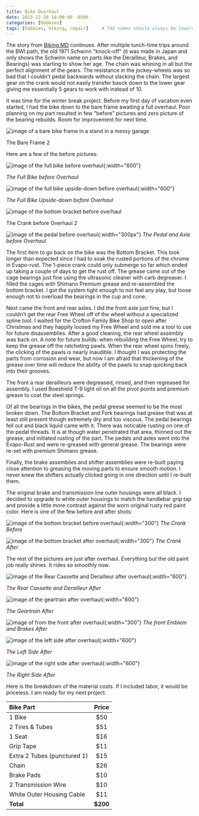 ```yaml
---
title: Bike Overhaul
date: 2023-12-28 18:00:00 -0500
categories: [Hobbies]
tags: [hobbies, biking, repair]     # TAG names should always be lowercase
---
```


The story from <a href="https://www.seriouslymatt.com/biking/2023/11/05/bikingmd.html">Biking MD</a> continues. After multiple lunch-time trips around the BWI path, the old 1971 Schwinn "knock-off" (it was made in Japan and only shows the Schwinn name on parts like the Derailleur, Brakes, and Bearings) was starting to show her age. The chain was whining in all but the perfect alignment of the gears. The resistance in the jockey-wheels was so bad that I couldn't pedal backwards without slacking the chain. The largest gear on the crank would not easily transfer basck down to the lower gear giving me essentially 5 gears to work with instead of 10. 

It was time for the winter break project. Before my first day of vacation even started, I had the bike down to the bare frame awaiting a full overhaul. Poor planning on my part resulted in few "before" pictures and zero picture of the bearing rebuilds. Room for improvement for next time.

<div class="center-div-lg">
  <img class="borderimg" src="/assets/img/20231228_frame.jpg" alt="image of a bare bike frame in a stand in a messy garage">
  <p class="caption">The Bare Frame 2</p>
</div>

Here are a few of the before pictures:

![image of the full bike before overhaul](/assets/img/20231228_before.jpg){:width="600"}

*The Full Bike before Overhaul*

![image of the full bike upside-down before overhaul](/assets/img/20231228_before2.jpg){:width="600"}

*The Full Bike Upside-down before Overhaul*

<div class="center-div-sm">
  <img class="borderimg" src="/assets/img/20231228_crankbefore.jpg" alt="image of the bottom bracket before overhaul">
    <p class="caption">The Crank before Overhaul 2</p>
</div>

![image of the pedal before overhaul](/assets/img/20231228_pedalbefore.jpg){:width="300px"}
*The Pedal and Axle before Overhaul*

The first item to go back on the bike was the Bottom Bracket. This took longer than expected since I had to soak the rusted portions of the chrome in Evapo-rust. The 1-piece crank could only submerge so far which ended up taking a couple of days to get the rust off. The grease came out of the cage bearings just fine using the ultrasonic cleaner with carb degreaser. I filled the cages with Shimano Premium grease and re-assembled the bottom bracket. I got the system tight enough to not feel any play, but loose enough not to overload the bearings in the cup and cone.

Next came the front and rear axles. I did the front axle just fine, but I couldn't get the rear Free Wheel off of the wheel without a specialized spline tool. I waited for the Crofton Family Bike Shop to open after Christmas and they happily loosed my Free Wheel and sold me a tool to use for future disassemblies. After a good cleaning, the rear wheel assembly was back on. A note for future builds: when rebuilding the Free Wheel, try to keep the grease off the ratcheting pawls. When the rear wheel spins freely, the clicking of the pawls is nearly inaudible. I thought I was protecting the parts from corrosion and wear, but now I am afraid that thickening of the grease over time will reduce the ability of the pawls to snap quicking back into their grooves.

The front a rear derailleurs were degreased, rinsed, and then regreased for assembly. I used Boeshield T-9 light oil on all the pivot points and premium grease to coat the steel springs. 

Of all the bearings in the bikes, the pedal greese seemed to be the most broken down. The Bottom Bracket and Fork bearings had grease that was at least still present though extremely dry and too viscous. The pedal bearings fell out and black liquid came with it. There was noticable rusting on one of the pedal threads. It is at though water penetrated that area, thinned out the grease, and initiated rusting of the part. The pedals and axles went into the Evapo-Rust and were re-greased with general grease. The bearings were re-set with premium Shimano grease. 

Finally, the brake assemblies and shifter assemblies were re-built paying close attention to greasing the moving parts to ensure smooth motion. I never knew the shifters actually clicked going in one direction until I re-built them.

The original brake and transmission line outer housings were all black. I decided to upgrade to white outer housings to match the handlebar grip tap and provide a little more contrast against the worn original rusty red paint color. Here is one of the few before and after shots:

![image of the bottom bracket before overhaul](/assets/img/20231228_beforeBB.jpg){:width="300"}
*The Crank Before*

![image of the bottom bracket after overhaul](/assets/img/20231228_after_1.JPG){:width="300"}
*The Crank After*

The rest of the pictures are just after overhaul. Everything but the old paint job really shines. It rides so smoothly now.

![image of the Rear Cassette and Derailleur after overhaul](/assets/img/20231228_after_2.JPG){:width="600"}

*The Rear Cassette and Derailleur After*

![image of the geartrain after overhaul](/assets/img/20231228_after6.JPG){:width="600"}

*The Geartrain After*

![image of from the front after overhaul](/assets/img/20231228_after7.JPG){:width="300"}
*The front Emblem and Brakes After*

![image of the left side after overhaul](/assets/img/20231228_after5.JPG){:width="600"}

*The Left Side After*

![image of the right side after overhaul](/assets/img/20231228_after8.JPG){:width="600"}

*The Right Side After*

Here is the breakdown of the material costs. If I included labor, it would be priceless. I am ready for my next project.

| Bike Part | Price |
|:------------|:-----:|
| 1 Bike | $50 |
| 2 Tires & Tubes | $51 |
| 1 Seat | $16 |
| Grip Tape | $11 |
| Extra 2 Tubes (punctured 1)| $15|
| Chain | $26 |
| Brake Pads | $10 |
| 2 Transmission Wire | $10 |
| White Outer Housing Cable | $11 |
| **Total**       | **$200** |

